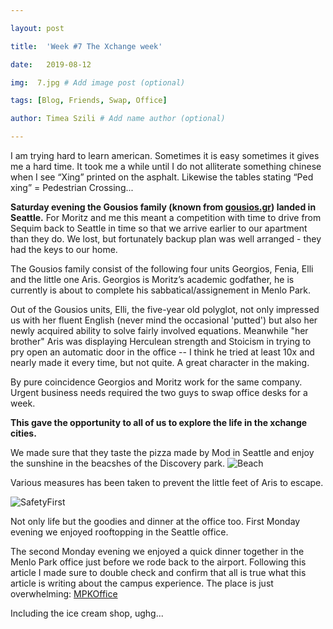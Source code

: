 ```yaml
---

layout: post

title:  'Week #7 The Xchange week'

date:   2019-08-12

img:  7.jpg # Add image post (optional)

tags: [Blog, Friends, Swap, Office]

author: Timea Szili # Add name author (optional)

---
```


I am trying hard to learn american. Sometimes it is easy sometimes it gives me a hard time. It took me a while until 
I do not alliterate something chinese when I see “Xing” printed on the asphalt. Likewise the tables stating “Ped xing” = Pedestrian Crossing...

**Saturday evening the Gousios family (known from [gousios.gr](http://gousios.gr)) landed in Seattle.** 
For Moritz and me this meant a competition with time to drive from Sequim back to Seattle in time so that we arrive earlier to our apartment than they do. 
We lost, but fortunately backup plan was well arranged - they had the keys to our home. 

The Gousios family consist of the following four units Georgios, Fenia, Elli and the little one Aris. 
Georgios is Moritz’s academic godfather, he is currently is about to complete his sabbatical/assignement 
in Menlo Park.



Out of the Gousios units, Elli, the five-year old polyglot, not only impressed us with her fluent English (never mind the occasional 'putted') but also her newly acquired ability to solve fairly involved equations. Meanwhile "her brother" Aris was displaying Herculean strength and Stoicism in trying to pry open an automatic door in the office -- I think he tried at least 10x and nearly made it every time, but not quite. A great character in the making.


By pure coincidence Georgios and Moritz work for the same company. Urgent business needs required the 
two guys to swap office desks for a week. 
 
**This gave the opportunity to all of us to explore the life in the xchange cities.**

We made sure that they taste the pizza made by Mod in Seattle and enjoy the sunshine in the beacshes of the Discovery park.
![Beach]({{site.baseurl}}/assets/img/7_2.jpg) 

Various measures has been taken to prevent the little feet of Aris to escape.

![SafetyFirst]({{site.baseurl}}/assets/img/7_3.jpg) 



Not only life but the goodies and dinner at the office too. First Monday evening we enjoyed rooftopping in the Seattle office.

The second Monday evening we enjoyed a quick dinner together in the Menlo Park office just before we rode back to the airport. 
Following this article I made sure to double check and confirm that all is true what this article is writing about the campus experience. The place is just overwhelming:
[MPKOffice](https://www.businessinsider.com/facebooks-disneyland-inspired-campus-2013-10) 
 
 Including the ice cream shop, ughg...

 
